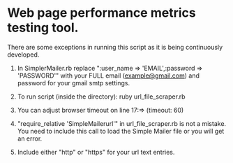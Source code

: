 # Web page performance metrics testing tool.

There are some exceptions in running this script as it is being continuously developed.
1. In SimplerMailer.rb replace ":user_name => 'EMAIL',:password => 'PASSWORD'"
   with your FULL email (example@gmail.com) and password for your gmail smtp settings.

2. To run script (inside the directory): ruby url_file_scraper.rb

3. You can adjust browser timeout on line 17:=> (timeout: 60)

4. "require_relative 'SimpleMailerurl'" in url_file_scraper.rb is not a mistake.
   You need to include this call to load the Simple Mailer file or you will get an error.

5. Include either "http" or "https" for your url text entries.
